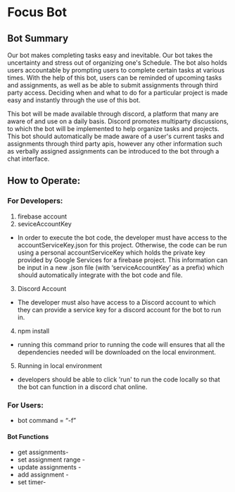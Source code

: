 # Focus Bot
## Bot Summary
Our bot makes completing tasks easy and inevitable. Our bot takes the uncertainty and stress out of organizing one's Schedule. The bot also holds users accountable by prompting users to complete certain tasks at various times. With the help of this bot, users can be reminded of upcoming tasks and assignments, as well as be able to submit assignments through third party access. Deciding when and what to do for a particular project is made easy and instantly through the use of this bot.

This bot will be made available through discord, a platform that many are aware of and use on a daily basis. Discord promotes multiparty discussions, to which the bot will be implemented to help organize tasks and projects. This bot should automatically be made aware of a user's current tasks and assignments through third party apis, however any other information such as verbally assigned assignments can be introduced to the bot through a chat interface.

## How to Operate:
### For Developers: 
1. firebase account 
2. seviceAccountKey
- In order to execute the bot code, the developer must have access to the accountServiceKey.json for this project. Otherwise, the code can be run using a personal accountServiceKey which holds the private key provided by Google Services for a firebase project. This information can be input in a new .json file (with ‘serviceAccountKey’ as a prefix) which should automatically integrate with the bot code and file.
3. Discord Account	
- The developer must also have access to a Discord account to which they can provide a service key for a discord account for the bot to run in.
4. npm install
- running this command prior to running the code will ensures that all the dependencies needed will be downloaded on the local environment.
5. Running in local environment  
- developers should be able to click 'run' to run the code locally so that the bot can function in a discord chat online.
### For Users:
- bot command = “-f”
#### Bot Functions
- get assignments-
- set assignment range -
- update assignments -
- add assignment -
- set timer-
